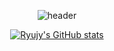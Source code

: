 <div align="center">

![header](https://capsule-render.vercel.app/api?type=waving&height=170&color=gradient&customColorList=28&text=Ryujy&reversal=false)

</div>


<!--
**Ryujy/Ryujy** is a ✨ _special_ ✨ repository because its `README.md` (this file) appears on your GitHub profile.

Here are some ideas to get you started:

- 🔭 I’m currently working on ...
- 🌱 I’m currently learning ...
- 👯 I’m looking to collaborate on ...
- 🤔 I’m looking for help with ...
- 💬 Ask me about ...
- 📫 How to reach me: ...
- 😄 Pronouns: ...
- ⚡ Fun fact: ...
-->

<div align="center">
  
[![Ryujy's GitHub stats](https://github-readme-stats.vercel.app/api?username=Ryujy&theme=solarized-light)](https://github.com/ChaNyeok1225/github-readme-stats)
<!--
[![Solved.ac
  프로필](http://mazassumnida.wtf/api/v2/generate_badge?boj=jiyun3016)](https://solved.ac/jiyun3016)
-->
</div>
